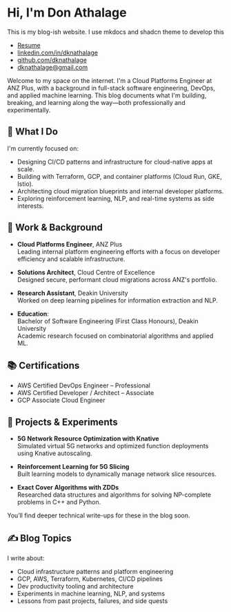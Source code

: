 # Hi, I'm Don Athalage

This is my blog-ish website. I use mkdocs and shadcn theme to develop this

- [Resume](https://dknathalage.github.io/resume/don-athalage-generic.html)
- [linkedin.com/in/dknathalage](https://www.linkedin.com/in/dknathalage)
- [github.com/dknathalage](https://github.com/dknathalage)
- [dknathalage@gmail.com](mailto:dknathalage@gmail.com)

Welcome to my space on the internet. I'm a Cloud Platforms Engineer at ANZ Plus, with a background in full-stack software engineering, DevOps, and applied machine learning. This blog documents what I'm building, breaking, and learning along the way—both professionally and experimentally.

## 🔧 What I Do

I'm currently focused on:

- Designing CI/CD patterns and infrastructure for cloud-native apps at scale.
- Building with Terraform, GCP, and container platforms (Cloud Run, GKE, Istio).
- Architecting cloud migration blueprints and internal developer platforms.
- Exploring reinforcement learning, NLP, and real-time systems as side interests.

## 💼 Work & Background

- **Cloud Platforms Engineer**, ANZ Plus  
  Leading internal platform engineering efforts with a focus on developer efficiency and scalable infrastructure.

- **Solutions Architect**, Cloud Centre of Excellence  
  Designed secure, performant cloud migrations across ANZ's portfolio.

- **Research Assistant**, Deakin University  
  Worked on deep learning pipelines for information extraction and NLP.

- **Education**:  
  Bachelor of Software Engineering (First Class Honours), Deakin University  
  Academic research focused on combinatorial algorithms and applied ML.

## 📚 Certifications

- AWS Certified DevOps Engineer – Professional
- AWS Certified Developer / Architect – Associate
- GCP Associate Cloud Engineer

## 🧪 Projects & Experiments

- **5G Network Resource Optimization with Knative**  
  Simulated virtual 5G networks and optimized function deployments using Knative autoscaling.

- **Reinforcement Learning for 5G Slicing**  
  Built learning models to dynamically manage network slice resources.

- **Exact Cover Algorithms with ZDDs**  
  Researched data structures and algorithms for solving NP-complete problems in C++ and Python.

You’ll find deeper technical write-ups for these in the blog soon.

## ✍️ Blog Topics

I write about:

- Cloud infrastructure patterns and platform engineering
- GCP, AWS, Terraform, Kubernetes, CI/CD pipelines
- Dev productivity tooling and architecture
- Experiments in machine learning, NLP, and systems
- Lessons from past projects, failures, and side quests
